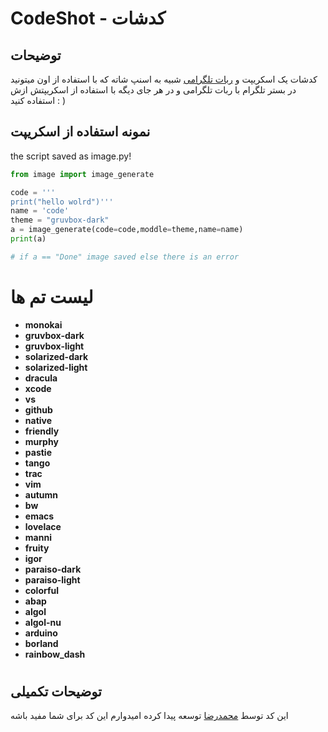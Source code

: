 # CodeShot - کدشات



## توضیحات

کدشات یک اسکریپت و [ربات تلگرامی](https://t.me/codeShutter_Bot) شبیه به اسنپ شاته 
که با استفاده از اون میتونید در بستر تلگرام با ربات تلگرامی و در هر جای دیگه با استفاده از اسکریپتش ازش استفاده کنید : )

## نمونه استفاده از اسکریپت

the script saved as image.py!
```python
from image import image_generate

code = '''
print("hello wolrd")'''
name = 'code'
theme = "gruvbox-dark"
a = image_generate(code=code,moddle=theme,name=name)
print(a)

# if a == "Done" image saved else there is an error
```
#
# لیست تم ها 
* **monokai**
* **gruvbox-dark**
* **gruvbox-light**
* **solarized-dark**
* **solarized-light**
* **dracula**
* **xcode**
* **vs**
* **github**
*  **native**
*  **friendly**
*  **murphy**
*  **pastie**
*  **tango**
*  **trac**
*  **vim**
*  **autumn**
*  **bw**
*  **emacs**
*  **lovelace**
*  **manni**
*  **fruity**
*  **igor**
*  **paraiso-dark**
*  **paraiso-light**
*  **colorful**
*  **abap**
*  **algol**
*  **algol-nu**
*  **arduino**
*  **borland**
*  **rainbow_dash**

#
## توضیحات تکمیلی
این کد توسط [محمدرضا](https://t.me/RedSnows) توسعه پیدا کرده امیدوارم این کد برای شما مفید باشه
